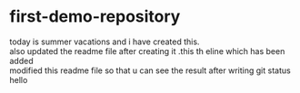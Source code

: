 # first-demo-repository
today is summer vacations and i have created this.
<br>
also updated the readme file after creating it .this th eline which has been added
<br>
modified this readme file so that u can see the result after writing git status hello

